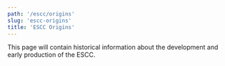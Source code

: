 ```yaml
---
path: '/escc/origins'
slug: 'escc-origins'
title: 'ESCC Origins'
---
```


This page will contain historical information about the development and early production of the ESCC.
